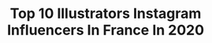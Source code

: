 ---
title: Top 10 Illustrators Instagram Influencers In France In 2020
description: >-
  Find top illustrators Instagram influencers in France in 2020. Most popular hashtags: #drawing #digitalartwork #aesthetic #artist.
platform: Instagram
profiles:
  - username: "richartiste"
    fullname: >-
      Richard Méril
    location: "France"
    followers: 22774
    engagement: 968
    commentsToLikes: 0.053110
    id: ck5q5a0ebrz3j0i11vf3lbh3g
    verified: false
    hashtags: "#manga, #retro, #sonic, #game"
  - username: "joan_harlow_gardner"
    fullname: >-
      Joan Harlow Gardner
    location: "France"
    followers: 28855
    engagement: 528
    commentsToLikes: 0.014460
    id: ck9hb6sz1fmhb0j78qbqbi0w7
    verified: false
    hashtags: "#roaring20s, #1920s, #smoke, #catsofinstagram"
  - username: "estelleheart"
    fullname: >-
      Estelle Heart
    location: "France"
    followers: 8183
    engagement: 1499
    commentsToLikes: 0.118470
    id: ck8t8cv5xjyti0j78gvdratj6
    verified: false
    hashtags: "#pinmaker, #pingiveaway, #pincollector, #enamelpin"
  - username: "victoriaalessandriart"
    fullname: >-
      Victoria Alessandri
    location: "France"
    followers: 8935
    engagement: 2125
    commentsToLikes: 0.011202
    id: ck8tdifnw3fwe0j78ijbpqyud
    verified: false
    hashtags: "#selfportrait, #stanleybarber, #ianowtfanart, #artstudy"
  - username: "apollinethibault"
    fullname: >-
      Apolline Thibault
    location: "France"
    followers: 56323
    engagement: 223
    commentsToLikes: 0.017120
    id: ck5cjl08ruxzd0i11ws0542jf
    verified: false
    hashtags: "#supportboutiques, #gifted, #ouiandme, #ad"
  - username: "aruallhuillier"
    fullname: >-
      Laura Lhuillier ☁️
    location: "France"
    followers: 114197
    engagement: 810
    commentsToLikes: 0.026830
    id: ck0vyxi0669j70i199pc6pu1d
    verified: false
    hashtags: "#dtiysdemaho"
  - username: "manonlouart"
    fullname: >-
      Manon Louart
    location: "France"
    followers: 31511
    engagement: 1338
    commentsToLikes: 0.037004
    id: ck6twogv3t6da0j71j8bzmmea
    verified: false
    hashtags: "#toonme, #confinement, #lofiaesthetic, #shelfie"
  - username: "emiliecsz"
    fullname: >-
      Emilie Casiez
    location: "France"
    followers: 19851
    engagement: 230
    commentsToLikes: 0.017605
    id: ck5cd1dxuid9k0i11sgeiqvbh
    verified: false
    hashtags: "#alltogether, #covid19, #janefonda, #navy"
  - username: "vivizama"
    fullname: >-
      Vivi-Zama • Manga Illustrator
    location: "France"
    followers: 30926
    engagement: 1566
    commentsToLikes: 0.032097
    id: ck5hp8li9qxmw0i111v2uy1f5
    verified: false
    hashtags: "#pocketmonster, #aniledoodle, #hawksbnha, #animeplague"
  - username: "abiparmenter"
    fullname: >-
      Abi
    location: "France"
    followers: 2496
    engagement: 965
    commentsToLikes: 0.055120
    id: ck6tni2409vvj0j714h6rh592
    verified: false
    hashtags: ""
---
